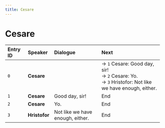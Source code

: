 ```yaml
---
title: Cesare
---
```


# Cesare


| Entry ID | Speaker | Dialogue | Next |
| :------- | :------ | :------- | :------------ |
| `0` | **Cesare** |  | → `1` Cesare: Good day, sir\!<br>→ `2` Cesare: Yo\.<br>→ `3` Hristofor: Not like we have enough, either\. |
| `1` | **Cesare** | Good day, sir\! | End |
| `2` | **Cesare** | Yo\. | End |
| `3` | **Hristofor** | Not like we have enough, either\. | End |
